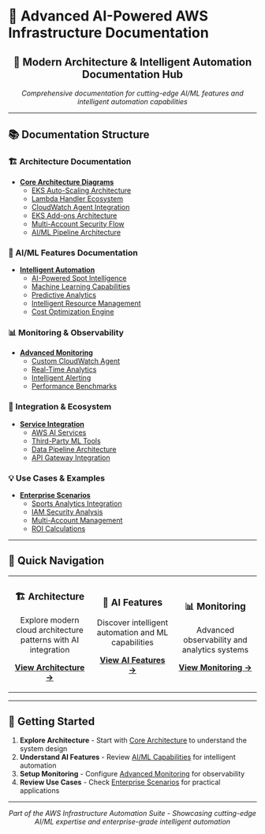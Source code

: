 # 🤖 Advanced AI-Powered AWS Infrastructure Documentation

<div align="center">

## 🚀 Modern Architecture & Intelligent Automation Documentation Hub

*Comprehensive documentation for cutting-edge AI/ML features and intelligent automation capabilities*

</div>

---

## 📚 Documentation Structure

### 🏗️ Architecture Documentation
- **[Core Architecture Diagrams](./architecture/)**
  - [EKS Auto-Scaling Architecture](./architecture/eks-autoscaling.md)
  - [Lambda Handler Ecosystem](./architecture/lambda-ecosystem.md)
  - [CloudWatch Agent Integration](./architecture/cloudwatch-integration.md)
  - [EKS Add-ons Architecture](./architecture/eks-addons.md)
  - [Multi-Account Security Flow](./architecture/security-flow.md)
  - [AI/ML Pipeline Architecture](./architecture/ai-ml-pipeline.md)

### 🤖 AI/ML Features Documentation
- **[Intelligent Automation](./ai-features/)**
  - [AI-Powered Spot Intelligence](./ai-features/spot-intelligence.md)
  - [Machine Learning Capabilities](./ai-features/ml-capabilities.md)
  - [Predictive Analytics](./ai-features/predictive-analytics.md)
  - [Intelligent Resource Management](./ai-features/resource-management.md)
  - [Cost Optimization Engine](./ai-features/cost-optimization.md)

### 📊 Monitoring & Observability
- **[Advanced Monitoring](./monitoring/)**
  - [Custom CloudWatch Agent](./monitoring/cloudwatch-agent.md)
  - [Real-Time Analytics](./monitoring/real-time-analytics.md)
  - [Intelligent Alerting](./monitoring/intelligent-alerting.md)
  - [Performance Benchmarks](./monitoring/performance-benchmarks.md)

### 🔗 Integration & Ecosystem
- **[Service Integration](./integration/)**
  - [AWS AI Services](./integration/aws-ai-services.md)
  - [Third-Party ML Tools](./integration/third-party-tools.md)
  - [Data Pipeline Architecture](./integration/data-pipelines.md)
  - [API Gateway Integration](./integration/api-gateway.md)

### 💡 Use Cases & Examples
- **[Enterprise Scenarios](./use-cases/)**
  - [Sports Analytics Integration](./use-cases/sports-analytics.md)
  - [IAM Security Analysis](./use-cases/iam-security.md)
  - [Multi-Account Management](./use-cases/multi-account.md)
  - [ROI Calculations](./use-cases/roi-calculations.md)

---

## 🎯 Quick Navigation

<table>
<tr>
<td width="33%" align="center">

### 🏗️ **Architecture**
Explore modern cloud architecture patterns with AI integration

**[View Architecture →](./architecture/)**

</td>
<td width="33%" align="center">

### 🤖 **AI Features**
Discover intelligent automation and ML capabilities

**[View AI Features →](./ai-features/)**

</td>
<td width="33%" align="center">

### 📊 **Monitoring**
Advanced observability and analytics systems

**[View Monitoring →](./monitoring/)**

</td>
</tr>
</table>

---

## 🚀 Getting Started

1. **Explore Architecture** - Start with [Core Architecture](./architecture/) to understand the system design
2. **Understand AI Features** - Review [AI/ML Capabilities](./ai-features/) for intelligent automation
3. **Setup Monitoring** - Configure [Advanced Monitoring](./monitoring/) for observability
4. **Review Use Cases** - Check [Enterprise Scenarios](./use-cases/) for practical applications

---

<div align="center">

*Part of the AWS Infrastructure Automation Suite - Showcasing cutting-edge AI/ML expertise and enterprise-grade intelligent automation*

</div>